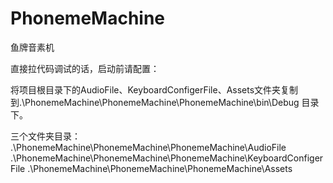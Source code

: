 # PhonemeMachine
鱼牌音素机

直接拉代码调试的话，启动前请配置：

将项目根目录下的AudioFile、KeyboardConfigerFile、Assets文件夹复制到.\PhonemeMachine\PhonemeMachine\PhonemeMachine\bin\Debug 目录下。

三个文件夹目录：
.\PhonemeMachine\PhonemeMachine\PhonemeMachine\AudioFile
.\PhonemeMachine\PhonemeMachine\PhonemeMachine\KeyboardConfigerFile
.\PhonemeMachine\PhonemeMachine\PhonemeMachine\Assets
